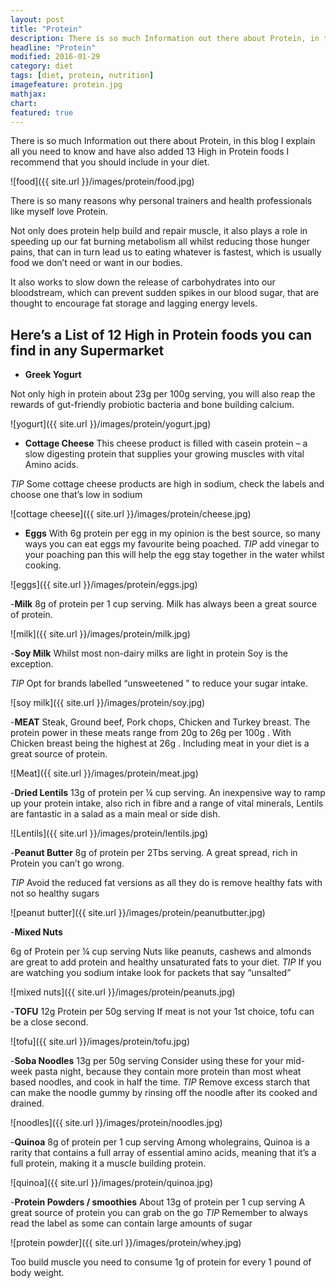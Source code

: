 ```yaml
---
layout: post
title: "Protein"
description: There is so much Information out there about Protein, in this blog I explain all you need to know and have also added 13 High in Protein foods I recommend that you should include in your diet
headline: "Protein"
modified: 2016-01-29
category: diet
tags: [diet, protein, nutrition]
imagefeature: protein.jpg
mathjax: 
chart:
featured: true
---
```


There is so much Information out there about Protein, in this blog I explain all you need to know and have also added 13 High in Protein foods I recommend that you should include in your diet.

![food]({{ site.url }}/images/protein/food.jpg)

There is so many reasons why personal trainers and health professionals like myself love Protein.

Not only does protein help build and repair muscle, it also plays a role in speeding up our fat burning metabolism all whilst reducing those hunger pains, that can in turn lead us to eating whatever is fastest, which is usually food we don’t need or want in our bodies.

It also works to slow down the release of carbohydrates into our bloodstream, which can prevent sudden spikes in our blood sugar, that are thought to encourage fat storage and lagging energy levels.


## Here’s a List of 12 High in Protein foods you can find in any Supermarket



- **Greek Yogurt**

Not only high in protein about 23g per 100g serving, you will also reap the rewards of gut-friendly probiotic bacteria and bone building calcium.

![yogurt]({{ site.url }}/images/protein/yogurt.jpg)

- **Cottage Cheese**
This cheese product is filled with casein protein – a slow digesting protein that supplies your growing muscles with vital Amino acids.

*TIP* Some cottage cheese products are high in sodium, check the labels and choose one that’s low in sodium

![cottage cheese]({{ site.url }}/images/protein/cheese.jpg)

- **Eggs**
With 6g protein per egg in my opinion is the best source, so many ways you can eat eggs my favourite being poached.
*TIP* add vinegar to your poaching pan this will help the egg stay together in the water whilst cooking. 

![eggs]({{ site.url }}/images/protein/eggs.jpg)

-**Milk**
8g of protein per 1 cup serving.
Milk has always been a great source of protein.

![milk]({{ site.url }}/images/protein/milk.jpg)

-**Soy Milk**
Whilst most non-dairy milks are light in protein Soy is the exception.

*TIP* Opt for brands labelled “unsweetened ” to reduce your sugar intake.

![soy milk]({{ site.url }}/images/protein/soy.jpg)

-**MEAT** 
Steak, Ground beef, Pork chops, Chicken and Turkey breast.
The protein power in these meats range from 20g to 26g per 100g .
With Chicken breast being the highest at 26g .
Including meat in your diet is a great source of protein.

![Meat]({{ site.url }}/images/protein/meat.jpg)

-**Dried Lentils**
13g of protein per ¼ cup serving.
An inexpensive way to ramp up your protein intake, also rich in fibre and a range of vital minerals, Lentils are fantastic in a salad as a main meal or side dish.

![Lentils]({{ site.url }}/images/protein/lentils.jpg)

-**Peanut Butter**
8g of protein per 2Tbs serving.
A great spread, rich in Protein you can’t go wrong.

*TIP* Avoid the reduced fat versions as all they do is remove healthy fats with not so healthy sugars

![peanut butter]({{ site.url }}/images/protein/peanutbutter.jpg)

-**Mixed Nuts**

6g of Protein per ¼ cup serving
Nuts like peanuts, cashews and almonds are great to add protein and healthy unsaturated fats to your diet.
*TIP* If you are watching you sodium intake look for packets that say “unsalted” 

![mixed nuts]({{ site.url }}/images/protein/peanuts.jpg)

-**TOFU**
12g Protein per 50g serving
If meat is not your 1st choice, tofu can be a close second.

![tofu]({{ site.url }}/images/protein/tofu.jpg)

-**Soba Noodles**
13g per 50g serving 
Consider using these for your mid-week pasta night, because they contain more protein than most wheat based noodles, and cook in half the time.
*TIP* Remove excess starch that can make the noodle gummy by rinsing off the noodle after its cooked and drained.

![noodles]({{ site.url }}/images/protein/noodles.jpg)

-**Quinoa**
8g of protein per 1 cup serving
Among wholegrains,  Quinoa is a rarity that contains a full array of essential amino acids, meaning that it’s a full protein, making it a muscle building protein.

![quinoa]({{ site.url }}/images/protein/quinoa.jpg)

-**Protein Powders / smoothies**
About 13g of protein per 1 cup serving
A great source of protein you can grab on the go
*TIP* Remember to always read the label as some can contain large amounts of sugar

![protein powder]({{ site.url }}/images/protein/whey.jpg)

Too build muscle you need to consume 1g of protein for every 1 pound of body weight.












